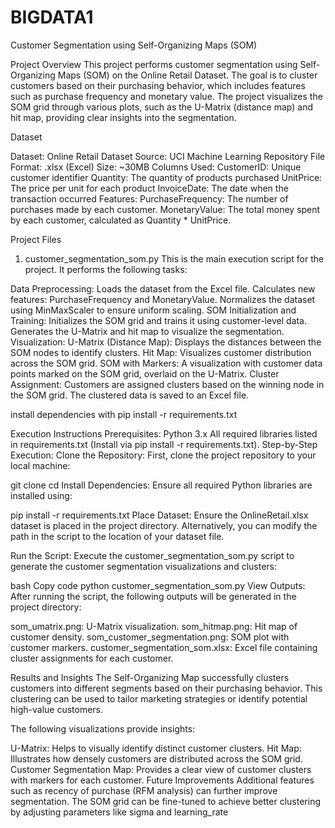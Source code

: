 # BIGDATA1
Customer Segmentation using Self-Organizing Maps (SOM)

Project Overview
This project performs customer segmentation using Self-Organizing Maps (SOM) on the Online Retail Dataset. The goal is to cluster customers based on their purchasing behavior, which includes features such as purchase frequency and monetary value. The project visualizes the SOM grid through various plots, such as the U-Matrix (distance map) and hit map, providing clear insights into the segmentation.

Dataset

Dataset: Online Retail Dataset
Source: UCI Machine Learning Repository
File Format: .xlsx (Excel)
Size: ~30MB
Columns Used:
CustomerID: Unique customer identifier
Quantity: The quantity of products purchased
UnitPrice: The price per unit for each product
InvoiceDate: The date when the transaction occurred
Features:
PurchaseFrequency: The number of purchases made by each customer.
MonetaryValue: The total money spent by each customer, calculated as Quantity * UnitPrice.

Project Files
1. customer_segmentation_som.py
This is the main execution script for the project. It performs the following tasks:

Data Preprocessing:
Loads the dataset from the Excel file.
Calculates new features: PurchaseFrequency and MonetaryValue.
Normalizes the dataset using MinMaxScaler to ensure uniform scaling.
SOM Initialization and Training:
Initializes the SOM grid and trains it using customer-level data.
Generates the U-Matrix and hit map to visualize the segmentation.
Visualization:
U-Matrix (Distance Map): Displays the distances between the SOM nodes to identify clusters.
Hit Map: Visualizes customer distribution across the SOM grid.
SOM with Markers: A visualization with customer data points marked on the SOM grid, overlaid on the U-Matrix.
Cluster Assignment:
Customers are assigned clusters based on the winning node in the SOM grid.
The clustered data is saved to an Excel file.

install dependencies with
pip install -r requirements.txt


Execution Instructions
Prerequisites:
Python 3.x
All required libraries listed in requirements.txt (Install via pip install -r requirements.txt).
Step-by-Step Execution:
Clone the Repository: First, clone the project repository to your local machine:


git clone <repository-link>
cd <project-directory>
Install Dependencies: Ensure all required Python libraries are installed using:

pip install -r requirements.txt
Place Dataset: Ensure the OnlineRetail.xlsx dataset is placed in the project directory. Alternatively, you can modify the path in the script to the location of your dataset file.

Run the Script: Execute the customer_segmentation_som.py script to generate the customer segmentation visualizations and clusters:

bash
Copy code
python customer_segmentation_som.py
View Outputs: After running the script, the following outputs will be generated in the project directory:

som_umatrix.png: U-Matrix visualization.
som_hitmap.png: Hit map of customer density.
som_customer_segmentation.png: SOM plot with customer markers.
customer_segmentation_som.xlsx: Excel file containing cluster assignments for each customer.

Results and Insights
The Self-Organizing Map successfully clusters customers into different segments based on their purchasing behavior. This clustering can be used to tailor marketing strategies or identify potential high-value customers.

The following visualizations provide insights:

U-Matrix: Helps to visually identify distinct customer clusters.
Hit Map: Illustrates how densely customers are distributed across the SOM grid.
Customer Segmentation Map: Provides a clear view of customer clusters with markers for each customer.
Future Improvements
Additional features such as recency of purchase (RFM analysis) can further improve segmentation.
The SOM grid can be fine-tuned to achieve better clustering by adjusting parameters like sigma and learning_rate
